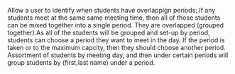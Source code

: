 Allow a user to identify when students have overlappign periods; If any students meet at the same same meeting time, then all of those students can be mixed together
into a single period. They are overlapped (grouped together).As all of the students will be grouped and set-up by period, students can choose a period they want to meet in the day.
If the period is taken or to the maximum capcity, then they should choose another period. Assortment of students by meeting day, and then under certain periods will group students by
(first,last name) under a period.
